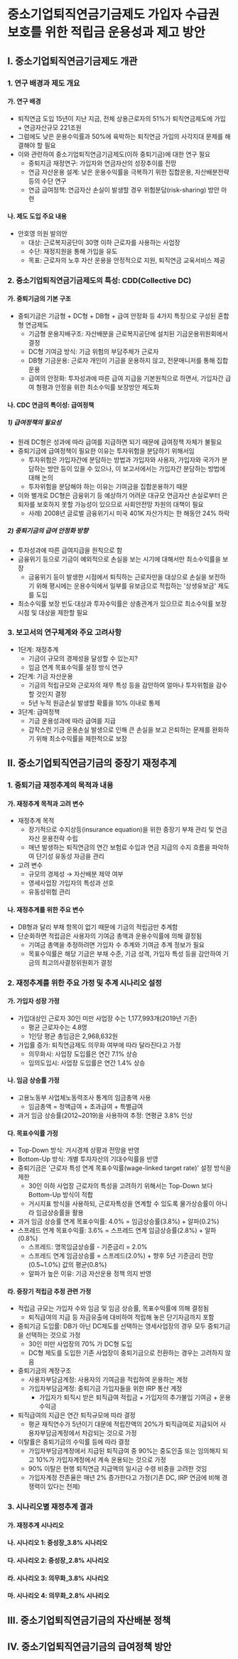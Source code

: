 # 중소기업퇴직연금기금제도 가입자 수급권 보호를 위한 적립금 운용성과 제고 방안

## I. 중소기업퇴직연금기금제도 개관

### 1. 연구 배경과 제도 개요

#### 가. 연구 배경

- 퇴직연금 도입 15년이 지난 지금, 전체 상용근로자의 51%가 퇴직연금제도에 가입 + 연금자산규모 221조원
- 그럼에도 낮은 운용수익률과 50%에 육박하는 퇴직연금 가입의 사각지대 문제를 해결해야 할 필요
- 이와 관련하여 중소기업퇴직연금기금제도(이하 중퇴기금)에 대한 연구 필요
  - 중퇴지금 재정연구: 가입자와 연금자산의 성장추이를 전망
  - 연금 자산운용 설계: 낮은 운용수익률을 극복하기 위한 집합운용, 자산배분전략 등의 수단 연구
  - 연금 급여정책: 연금자산 손실이 발생할 경우 위험분담(risk-sharing) 방안 마련

#### 나. 제도 도입 주요 내용

- 안호영 의원 발의안
  - 대상: 근로복지공단이 30명 이하 근로자를 사용하는 사업장
  - 수단: 재정지원을 통해 가입을 유도
  - 목표: 근로자의 노후 자산 운용을 안정적으로 지원, 퇴직연금 교육서비스 제공

### 2. 중소기업퇴직연금기금제도의 특성: CDD(Collective DC)

#### 가. 중퇴기금의 기본 구조

- 중퇴기금은 기금형 + DC형 + DB형 + 급여 안정화 등 4가지 특징으로 구성된 혼합형 연금제도
  - 기금형 운용지배구조: 자산배분을 근로복지공단에 설치된 기금운용위원회에서 결정
  - DC형 기여금 방식: 기금 위험의 부담주체가 근로자
  - DB형 기금운용: 근로자 개인이 기금을 운용하지 않고, 전문매니저를 통해 집합운용
  - 급여의 안정화: 투자성과에 따른 급여 지급을 기본원칙으로 하면서, 가입자간 급여 형평과 안정을 위한 최소수익률 보장방안 제도화

#### 나. CDC 연금의 특이성: 급여정책

##### 1) 급여정책의 필요성

- 원래 DC형은 성과에 따라 급여를 지급하면 되기 때문에 급여정책 자체가 불필요
- 중퇴기금에 급여정책이 필요한 이유는 투자위험을 분담하기 위해서임
  - 투자위험은 가입자간에 분담하는 방법과 가입자와 사용자, 가입자와 국가가 분담하는 방안 등이 있을 수 있으나, 이 보고서에서는 가입자간 분담하는 방법에 대해 논의
  - 투자위험을 분담해야 하는 이유는 기여금을 집합운용하기 때문
- 이와 별개로 DC형은 금융위기 등 예상하기 어려운 대규모 연금자산 손실로부터 은퇴자를 보호하지 못할 가능성이 있으므로 사회안전망 차원의 대책이 필요
  - 사례) 2008년 글로벌 금융위기시 미국 401K 자산가치는 한 해동안 24% 하락

##### 2) 중퇴기금의 급여 안정화 방향

- 투자성과에 따른 급여지급을 원칙으로 함
- 금융위기 등으로 기금이 예외적으로 손실을 보는 시기에 대해서만 최소수익률을 보장
  - 금융위기 등이 발생한 시점에서 퇴직하는 근로자만을 대상으로 손실을 보전하기 위해 평시에는 운용수익에서 일부를 유보금으로 적립하는 '상생유보금' 제도를 도입
- 최소수익률 보장 빈도·대상과 투자수익률은 상충관계가 있으므로 최소수익률 보장 시점 및 대상을 제한할 필요

### 3. 보고서의 연구체계와 주요 고려사항

- 1단계: 재정추계
  - 기금이 규모의 경제성을 달성할 수 있는지?
  - 임금 연계 목표수익률 설정 방식 연구
- 2단계: 기금 자산운용
  - 기금의 적립규모와 근로자의 재무 특성 등을 감안하여 얼마나 투자위험을 감수할 것인지 결정
  - 5년 누적 원금손실 발생할 확률을 10% 이내로 통제
- 3단계: 급여정책
  - 기금 운용성과에 따라 급여를 지급
  - 갑작스런 기금 운용손실 발생으로 인해 큰 손실을 보고 은퇴하는 문제를 완화하기 위해 최소수익률을 제한적으로 보장

## II. 중소기업퇴직연금기금의 중장기 재정추계

### 1. 중퇴기금 재정추계의 목적과 내용

#### 가. 재정추계 목적과 고려 변수

- 재정추계 목적
  - 장기적으로 수지상등(insurance equation)을 위한 중장기 부채 관리 및 연금자산 운용전략 수립
  - 매년 발생하는 퇴직연금의 연간 보험료 수입과 연금 지급의 수지 흐름을 파악하여 단기성 유동성 자금을 관리
- 고려 변수
  - 규모의 경제성 → 자산배분 제약 여부
  - 영세사업장 가입자의 특성과 선호
  - 유동성위험 관리

#### 나. 재정추계를 위한 주요 변수

- DB형과 달리 부채 항목이 없기 때문에 기금의 적립금만 추계함
- 단순화하면 적립금은 사용자의 기여금 총액과 운용수익률에 의해 결정됨
  - 기여금 총액을 추정하려면 가입자 수 추계와 기여금 추계 정보가 필요
  - 목표수익률은 해당 기금은 부채 수준, 기금 성격, 가입자 특성 등을 감안하여 기금의 최고의사결정위원회가 결정

### 2. 재정추계를 위한 주요 가정 및 추계 시나리오 설정

#### 가. 가입자 성장 가정

- 가입대상인 근로자 30인 미만 사업장 수는 1,177,993개(2019년 기준)
  - 평균 근로자수는 4.8명
  - 1인당 평균 총임금은 2,968,632원
- 가입률 증가: 퇴직연금제도 의무화 여부에 따라 달라진다고 가정
  - 의무화시: 사업장 도입률은 연간 7.1% 상승
  - 임의도입시: 사업장 도입률은 연간 1.4% 상승

#### 나. 임금 상승률 가정

- 고용노동부 사업체노동력조사 통계의 임금총액 사용
  - 임금총액 = 정액급여 + 초과급여 + 특별급여
 - 과거 임금 상승률(2012~2019)을 사용하여 추정: 연평균 3.8% 인상

#### 다. 목표수익률 가정

- Top-Down 방식: 거시경제 상황과 전망을 반영
- Bottom-Up 방식: 개별 투자자산의 기대수익률을 반영
- 중퇴기금은 '근로자 특성 연계 목표수익률(wage-linked target rate)' 설정 방식을 제한
  - 30인 이하 사업장 근로자의 특성을 고려하기 위해서는 Top-Down 보다 Bottom-Up 방식이 적합
  - 거시지표 방식을 사용하되, 근로자특성을 연계할 수 있도록 물가상승률이 아니라 임금상승률을 활용
- 과거 임금 상승률 연계 목표수익률: 4.0% = 임금상승률(3.8%) + 알파(0.2%) 
- 스프레드 연계 목표수익률: 3.6% = 스프레드 연계 임금상승률(2.8%) + 알파(0.8%)
  - 스프레드: 명목임금상승률 - 기준금리 = 2.0%
  - 스프레드 연계 임금상승률 = 스프레드(2.0%) + 향후 5년 기준금리 전망(0.5~1.0%) 값의 평균(0.8%)
  - 알파가 높은 이유: 기금 자산운용 정책 의지 반영

#### 라. 중장기 적립금 추정 관련 가정

- 적립금 규모는 가입자 수와 임금 및 임금 상승률, 목표수익률에 의해 결정됨
  - 퇴직급여의 지급 등 자금유출에 대비하여 적립해 놓은 단기자금까지 포함
- 중퇴기금 도입률: DB가 아닌 DC제도를 선택하는 영세사업장의 경우 모두 중퇴기금을 선택하는 것으로 가정
  - 30인 미만 사업장의 70% 가 DC형 도입
  - DC형 제도를 도입한 기존 사업장이 중퇴기금으로 전환하는 경우는 고려하지 않음
- 중퇴기금의 계정구조
  - 사용자부담금계정: 사용자의 기여금을 적립하여 운용하는 계정
  - 가입자부담금계정: 중퇴기금 가입자들을 위한 IRP 통산 계정
    - 가입자가 퇴직시 받은 퇴직급여 적립금 + 가입자의 추가불입 기여금 + 운용수익금
- 퇴직급여의 지급은 연간 퇴직규모에 따라 결정
  - 평균 재직연수가 5년이기 대문에 적립잔액의 20%가 퇴직급여로 지급되어 사용자부담금계정에서 차감되는 것으로 가정
- 이탈률은 중퇴기금의 수익률 등에 따라 결정
  - 가입자부담금계정에서 지급된 퇴직급여 중 90%는 중도인출 또는 임의해지 되고 10%가 가입자계정에서 계속 운용되는 것으로 가정
  - 90% 이탈은 현행 퇴직연금 지급액의 일시금 수령 비중을 고려한 것임
  - 가입자계정 잔존율은 매년 2% 증가한다고 가정(기존 DC, IRP 연금에 비해 경쟁력이 있다는 전제)

### 3. 시나리오별 재정추계 결과

#### 가. 재정추계 시나리오

#### 나. 시나리오 1: 중성장_3.8% 시나리오

#### 다. 시나리오 2: 중성장_2.8% 시나리오

#### 라. 시나리오 3: 의무화_3.8% 시나리오

#### 마. 시나리오 4: 의무화_2.8% 시나리오

## III. 중소기업퇴직연금기금의 자산배분 정책

## IV. 중소기업퇴직연금기금의 급여정책 방안

